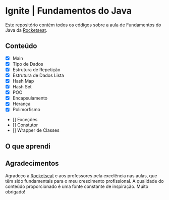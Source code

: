 # Ignite | Fundamentos do Java

Este repositório contém todos os códigos sobre a aula de Fundamentos do Java da [Rocketseat](https://app.rocketseat.com.br/).

## Conteúdo

- [X] Main
- [X] Tipo de Dados
- [X] Estrutura de Repetição
- [X] Estrutura de Dados Lista
- [X] Hash Map
- [X] Hash Set
- [X] POO
- [X] Encapsulamento
- [X] Herança
- [X] Polimorfismo
- [] Exceções
- [] Constutor
- [] Wrapper de Classes

## O que aprendi

## Agradecimentos

Agradeço à [Rocketseat](https://app.rocketseat.com.br/) e aos professores pela excelência nas aulas, que têm sido fundamentais para o meu crescimento profissional. A qualidade do conteúdo proporcionado é uma fonte constante de inspiração. Muito obrigado!
